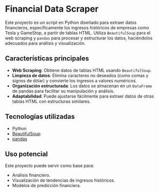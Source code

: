 # Financial Data Scraper

Este proyecto es un script en Python diseñado para extraer datos financieros, específicamente los ingresos históricos de empresas como Tesla y GameStop, a partir de tablas HTML. Utiliza `BeautifulSoup` para el web scraping y `pandas` para procesar y estructurar los datos, haciéndolos adecuados para análisis y visualización.

## Características principales

- **Web Scraping**: Obtiene datos de tablas HTML usando `BeautifulSoup`.
- **Limpieza de datos**: Elimina caracteres no deseados (como comas y signos de dólar) y convierte los ingresos a valores numéricos.
- **Organización estructurada**: Los datos se almacenan en un `DataFrame` de pandas para facilitar su manipulación y análisis.
- **Adaptabilidad**: Puede ajustarse fácilmente para extraer datos de otras tablas HTML con estructuras similares.

## Tecnologías utilizadas

- Python
- [BeautifulSoup](https://www.crummy.com/software/BeautifulSoup/)
- [pandas](https://pandas.pydata.org/)

## Uso potencial

Este proyecto puede servir como base para:
- Análisis financiero.
- Visualización de tendencias de ingresos históricos.
- Modelos de predicción financiera.
